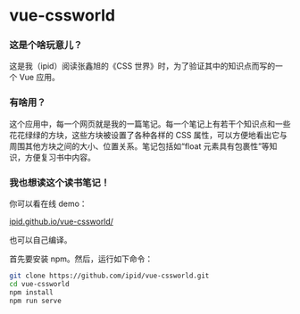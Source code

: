 # vue-cssworld

### 这是个啥玩意儿？

这是我（ipid）阅读张鑫旭的《CSS 世界》时，为了验证其中的知识点而写的一个 Vue 应用。

### 有啥用？

这个应用中，每一个网页就是我的一篇笔记。每一个笔记上有若干个知识点和一些花花绿绿的方块，这些方块被设置了各种各样的 CSS 属性，可以方便地看出它与周围其他方块之间的大小、位置关系。笔记包括如“float 元素具有包裹性”等知识，方便复习书中内容。

### 我也想读这个读书笔记！

你可以看在线 demo：

[ipid.github.io/vue-cssworld/](https://ipid.github.io/vue-cssworld/)

也可以自己编译。

首先要安装 npm。然后，运行如下命令：

```bash
git clone https://github.com/ipid/vue-cssworld.git
cd vue-cssworld
npm install
npm run serve
```

